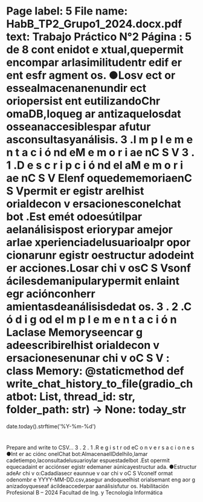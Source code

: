 Page label: 5
File name: HabB_TP2_Grupo1_2024.docx.pdf
text:
Trabajo
Práctico
N°2
Página
:
5
de
8
cont enidot e xtual,quepermit encompar arlasimilitudentr edif er ent esfr agment os.
●Losv ect or essealmacenanenundir ect oriopersist ent eutilizandoChr omaDB,loqueg ar antizaquelosdat osseanaccesiblespar afutur asconsultasyanálisis.
3 .I m p l e m e n t a c i ó nd eM e m o r i ae nC S V
3 . 1 .D e s c r i p c i ó nd el aM e m o r i ae nC S V
Elenf oquedememoriaenC S Vpermit er egistr arelhist orialdecon v ersacionesconelchat bot .Est emét odoesútilpar aelanálisispost eriorypar amejor arlae xperienciadelusuarioalpr opor cionarunr egistr oestructur adodeint er acciones.Losar chi v osC S Vsonf ácilesdemanipularypermit enlaint egr aciónconherr amientasdeanálisisdedat os.
3 . 2 .C ó d i g od eI m p l e m e n t a c i ó n
Laclase
Memoryseencar g adeescribirelhist orialdecon v ersacionesenunar chi v oC S V :
class
Memory:
@staticmethod
def
write_chat_history_to_file(gradio_chatbot:
List,
thread_id:
str,
folder_path:
str)
->
None:
today_str
=
date.today().strftime('%Y-%m-%d')
#
Prepare
and
write
to
CSV...
3 . 2 . 1 .R e g i s t r od eC o n v e r s a c i o n e s
●Int er ac ciónc onelChat bot:AlmacenaelIDdelhilo,lamar cadetiempo,laconsultadelusuarioylar espuestadelbot .Est opermit equecadaint er acciónser egistr edemaner aúnicayestructur ada.
●Estructur adeAr chi v o:Cadadíasecr eaunnue v oar chi v oC S Vconelf ormat odenombr e
YYYY-MM-DD.csv,asegur andoqueelhist orialsemant eng aor g anizadoyqueseaf ácildeaccederpar aanálisisfutur os.
Habilitación
Profesional
B
–
2024
Facultad
de
Ing.
y
Tecnología
Informática